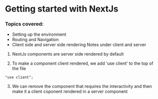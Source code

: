 # Getting started with NextJs

### Topics covered:

- Setting up the environment
- Routing and Navigation
- Client side and server side rendering
  Notes under client and server

1. NextJs components are server side rendered by default

2. To make a component client rendered, we add 'use client' to the top of the file

```
"use client";
```

3. We can remove the component that requires the interactivity and then make it a client coponent rendered in a server component
